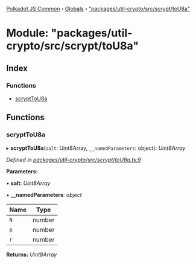 [Polkadot JS Common](../README.md) › [Globals](../globals.md) › ["packages/util-crypto/src/scrypt/toU8a"](_packages_util_crypto_src_scrypt_tou8a_.md)

# Module: "packages/util-crypto/src/scrypt/toU8a"

## Index

### Functions

* [scryptToU8a](_packages_util_crypto_src_scrypt_tou8a_.md#scrypttou8a)

## Functions

###  scryptToU8a

▸ **scryptToU8a**(`salt`: Uint8Array, `__namedParameters`: object): *Uint8Array*

*Defined in [packages/util-crypto/src/scrypt/toU8a.ts:9](https://github.com/polkadot-js/common/blob/61b57687/packages/util-crypto/src/scrypt/toU8a.ts#L9)*

**Parameters:**

▪ **salt**: *Uint8Array*

▪ **__namedParameters**: *object*

Name | Type |
------ | ------ |
`N` | number |
`p` | number |
`r` | number |

**Returns:** *Uint8Array*

